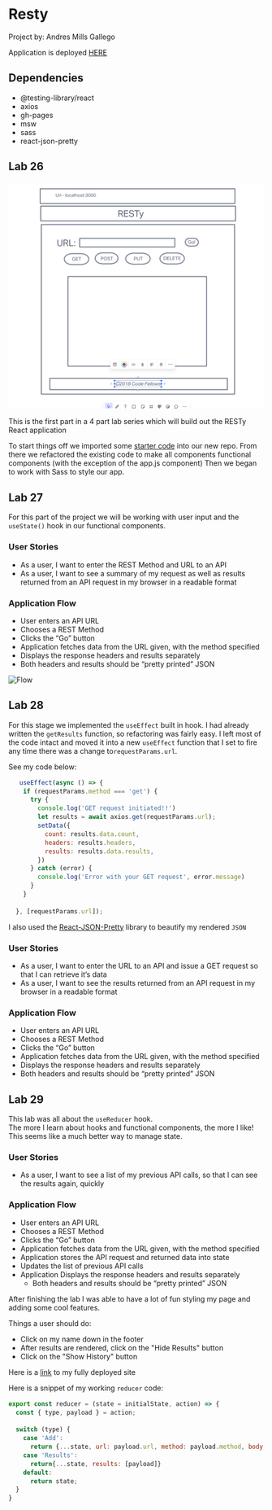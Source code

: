 # Resty

Project by:  Andres Mills Gallego

Application is deployed [HERE](https://andresmillsgallego.github.io/resty/)

## Dependencies

- @testing-library/react
- axios
- gh-pages
- msw
- sass
- react-json-pretty



## Lab 26

![UML](./resty-uml.png)

This is the first part in a 4 part lab series which will build out the RESTy React application

To start things off we imported some [starter code]() into our new repo. 
From there we refactored the existing code to make all components functional components (with the exception of the app.js component)
Then we began to work with Sass to style our app. 

## Lab 27

For this part of the project we will be working with user input and the `useState()` hook in our functional components. 

### User Stories

- As a user, I want to enter the REST Method and URL to an API
- As a user, I want to see a summary of my request as well as results returned from an API request in my browser in a readable format

### Application Flow

- User enters an API URL
- Chooses a REST Method
- Clicks the “Go” button
- Application fetches data from the URL given, with the method specified
- Displays the response headers and results separately
- Both headers and results should be “pretty printed” JSON

![Flow](https://codefellows.github.io/code-401-javascript-guide/curriculum/class-27/lab/resty.png)

## Lab 28

For this stage we implemented the `useEffect` built in hook.  I had already written the `getResults` function, so refactoring was fairly easy.  I left most of the code intact and moved it into a new `useEffect` function that I set to fire any time there was a change to`requestParams.url`.

See my code below:

``` JavaScript
   useEffect(async () => {
    if (requestParams.method === 'get') {
      try {
        console.log('GET request initiated!!')
        let results = await axios.get(requestParams.url);
        setData({
          count: results.data.count,
          headers: results.headers,
          results: results.data.results,
        })
      } catch (error) {
        console.log('Error with your GET request', error.message)
      }
    }
    
  }, [requestParams.url]);
```

I also used the [React-JSON-Pretty](https://www.npmjs.com/package/react-json-pretty)
library to beautify my rendered `JSON`

### User Stories

- As a user, I want to enter the URL to an API and issue a GET request so that I can retrieve it’s data
- As a user, I want to see the results returned from an API request in my browser in a readable format

### Application Flow

- User enters an API URL
- Chooses a REST Method
- Clicks the “Go” button
- Application fetches data from the URL given, with the method specified
- Displays the response headers and results separately
- Both headers and results should be “pretty printed” JSON

## Lab 29

This lab was all about the `useReducer` hook.  
The more I learn about hooks and functional components, the more I like!  This seems like a much better way to manage state. 

### User Stories

- As a user, I want to see a list of my previous API calls, so that I can see the results again, quickly

### Application Flow

- User enters an API URL
- Chooses a REST Method
- Clicks the “Go” button
- Application fetches data from the URL given, with the method specified
- Application stores the API request and returned data into state
- Updates the list of previous API calls
- Application Displays the response headers and results separately
  - Both headers and results should be “pretty printed” JSON

After finishing the lab I was able to have a lot of fun styling my page and adding some cool features.  

Things a user should do:

- Click on my name down in the footer
- After results are rendered, click on the "Hide Results" button
- Click on the "Show History" button

Here is a [link](https://andresmillsgallego.github.io/resty/) to my fully deployed site

Here is a snippet of my working `reducer` code:

```JavaScript
export const reducer = (state = initialState, action) => {
  const { type, payload } = action;

  switch (type) {
    case 'Add':
      return {...state, url: payload.url, method: payload.method, body: payload.requestBody, history: [...state.history, payload]}
    case 'Results':
      return{...state, results: [payload]}
    default:
      return state;
  }
}
```